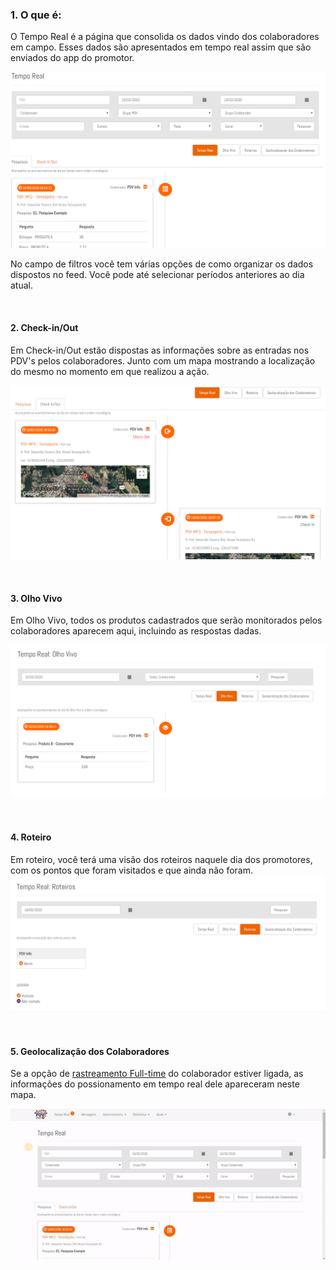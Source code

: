 ### 1. O que é:

O Tempo Real é a página que consolida os dados vindo dos colaboradores em campo. Esses dados são apresentados em tempo real
assim que são enviados do app do promotor. 

![Screenshot](assets/tempo-real/tempo-real.png)

No campo de filtros você tem várias opções de como organizar os dados dispostos no feed. Você pode até selecionar períodos anteriores ao 
dia atual. 



<br>

#### 2. Check-in/Out 

Em Check-in/Out estão dispostas as informações sobre as entradas nos PDV's pelos colaboradores. Junto com um mapa mostrando a localização do mesmo no momento em que realizou a ação.

![Screenshot](assets/tempo-real/check-in-check-out.png)

<br>

#### 3. Olho Vivo

Em Olho Vivo, todos os produtos cadastrados que serão monitorados pelos colaboradores aparecem aqui, incluindo as respostas dadas.

![Screenshot](assets/tempo-real/olho-vivo.png)

<br>

#### 4. Roteiro

Em roteiro, você terá uma visão dos roteiros naquele dia dos promotores, com os pontos que foram visitados e que ainda não foram.
![Screenshot](assets/tempo-real/roteiro.png)

<br>

#### 5. Geolocalização dos Colaboradores

Se a opção de [rastreamento Full-time](primeiros-passos.md#12-tipo-de-monitoramento-do-celular) do colaborador estiver ligada, as informações do possionamento em tempo real dele apareceram neste mapa.

![Screenshot](assets/tempo-real/geoloc.gif#center)





